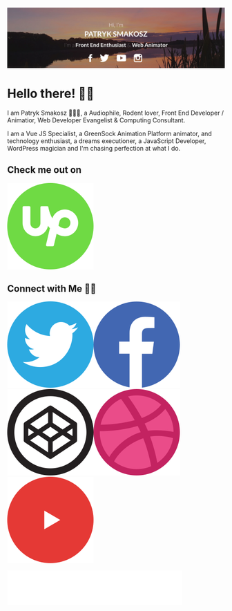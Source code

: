 [![MastHead](https://raw.githubusercontent.com/patsma/patsma/master/banner.jpg)](https://tastysites.pl)

# Hello there! 👋🏻

I am Patryk Smakosz 🙋🏻‍♂️, a Audiophile, Rodent lover, Front End Developer / Animatior, Web Developer Evangelist & Computing Consultant.

I am a Vue JS Specialist, a GreenSock Animation Platform animator, and technology enthusiast, a dreams executioner, a JavaScript Developer, WordPress magician and I'm chasing perfection at what I do.

## Check me out on 
[![UpWork](https://raw.githubusercontent.com/patsma/patsma/master/upwork.svg)](https://www.upwork.com/freelancers/~01085c23a2f6280a73)

## Connect with Me 🤝🏻
[![Twitter](https://raw.githubusercontent.com/patsma/patsma/master/twitter-new.svg)](https://twitter.com/TastySites)[![Facebook](https://raw.githubusercontent.com/patsma/patsma/master/facebook.svg)](https://www.facebook.com/TastySites)[![Codepen](https://raw.githubusercontent.com/patsma/patsma/master/codepen.svg)](https://codepen.io/tastysites)[![Dribbble](https://raw.githubusercontent.com/patsma/patsma/master/dribbble.svg)](https://dribbble.com/tastysites)[![YouTube](https://raw.githubusercontent.com/patsma/patsma/master/youtube.svg)](https://www.youtube.com/channel/UCj7wr_x-BwJ0Yam8uw5lDsw?view_as=subscriber)




[![Dino](https://raw.githubusercontent.com/patsma/patsma/master/logo.svg)](https://tastysites.pl)
